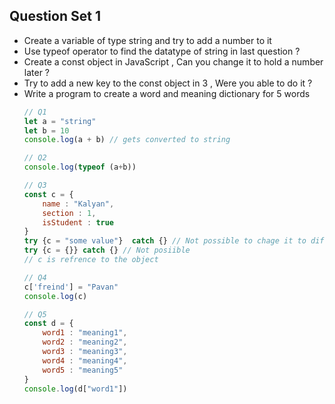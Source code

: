 ## Question Set 1

- Create a variable of type string and try to add a number to it
- Use typeof operator to find the datatype of string in last question ?
- Create a const object in JavaScript , Can you change it to hold a number later ?
- Try to add a new key to the const object in 3 , Were you able to do it ?
- Write a program to create a word and meaning dictionary for 5 words
    ```js
    // Q1
    let a = "string"
    let b = 10
    console.log(a + b) // gets converted to string

    // Q2
    console.log(typeof (a+b))

    // Q3
    const c = {
        name : "Kalyan",
        section : 1,
        isStudent : true
    }
    try {c = "some value"}  catch {} // Not possible to chage it to differnt data type 
    try {c = {}} catch {} // Not posiible
    // c is refrence to the object  

    // Q4
    c['freind'] = "Pavan"
    console.log(c)

    // Q5
    const d = {
        word1 : "meaning1",
        word2 : "meaning2",
        word3 : "meaning3",
        word4 : "meaning4",
        word5 : "meaning5"
    }
    console.log(d["word1"])
    ```